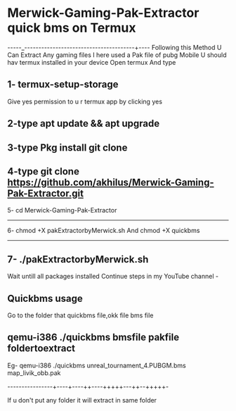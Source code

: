 # Merwick-Gaming-Pak-Extractor quick bms on Termux
-----_---------------------------------------+----
Following this Method U Can Extract Any gaming files
I here used a Pak file of pubg Mobile
U should hav termux installed in your device
Open termux 
And type 

1- termux-setup-storage 
------------------------

Give yes permission to u r termux app by clicking yes

2-type apt update && apt upgrade 
------------------------
3-type Pkg install git clone
------------------------
4-type git clone https://github.com/akhilus/Merwick-Gaming-Pak-Extractor.git
------------------------------------------------------------------------------

5- cd Merwick-Gaming-Pak-Extractor
   
--------------------------------------------------------

6- chmod +X pakExtractorbyMerwick.sh
And
   chmod +X quickbms

--------------------------------------------------------
7- ./pakExtractorbyMerwick.sh
--------------------------------------------------------
Wait untill all packages installed
Continue steps in my YouTube channel -

Quickbms usage 
------------------
Go to the folder that quickbms file,okk file bms file

qemu-i386 ./quickbms bmsfile pakfile foldertoextract
-------------------------------------------------------
Eg-
qemu-i386 ./quickbms unreal_tournament_4.PUBGM.bms map_livik_obb.pak


----------------+----+----++----+++++---++--+++++-

If u don't put any folder it will extract in same folder

